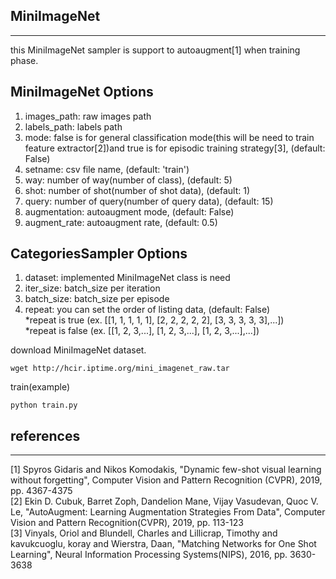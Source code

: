 ## MiniImageNet
-------------
this MiniImageNet sampler is support to autoaugment[1] when training phase.

## MiniImageNet Options
1. images_path: raw images path
2. labels_path: labels path
3. mode: false is for general classification mode(this will be need to train feature extractor[2])and true is for episodic training strategy[3], (default: False)
4. setname: csv file name, (default: 'train')
5. way: number of way(number of class), (default: 5)
6. shot: number of shot(number of shot data), (default: 1)
7. query: number of query(number of query data), (default: 15)
8. augmentation: autoaugment mode, (default: False)
9. augment_rate: autoaugment rate, (default: 0.5)
## CategoriesSampler Options
1. dataset: implemented MiniImageNet class is need
2. iter_size: batch_size per iteration
3. batch_size: batch_size per episode
4. repeat: you can set the order of listing data, (default: False)  
*repeat is true (ex. [[1, 1, 1, 1, 1], [2, 2, 2, 2, 2], [3, 3, 3, 3, 3],...])  
*repeat is false (ex. [[1, 2, 3,...], [1, 2, 3,...], [1, 2, 3,...],...])  

download MiniImageNet dataset.
```
wget http://hcir.iptime.org/mini_imagenet_raw.tar
```
train(example)
```
python train.py
```
## references
-------------
[1] Spyros Gidaris and Nikos Komodakis, "Dynamic few-shot visual learning without forgetting", Computer Vision and Pattern Recognition (CVPR), 2019, pp. 4367-4375  
[2] Ekin D. Cubuk, Barret Zoph, Dandelion Mane, Vijay Vasudevan, Quoc V. Le, "AutoAugment: Learning Augmentation Strategies From Data", Computer Vision and Pattern Recognition(CVPR), 2019, pp. 113-123  
[3] Vinyals, Oriol and Blundell, Charles and Lillicrap, Timothy and kavukcuoglu, koray and Wierstra, Daan, "Matching Networks for One Shot Learning", Neural Information Processing Systems(NIPS), 2016, pp. 3630-3638


